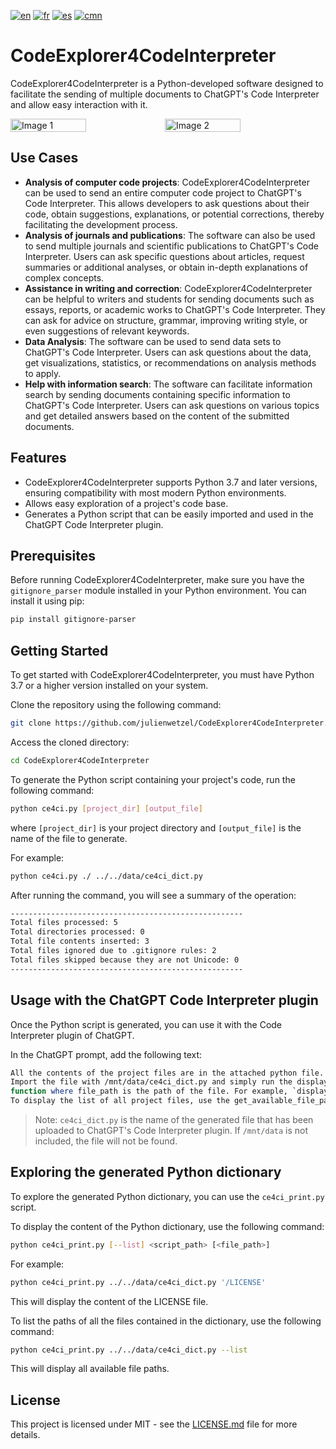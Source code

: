 [![en](https://img.shields.io/badge/lang-en-blue.svg)](https://github.com/julienwetzel/CodeExplorer4CodeInterpreter/blob/main/README.md)
[![fr](https://img.shields.io/badge/lang-fr-beige.svg)](https://github.com/julienwetzel/CodeExplorer4CodeInterpreter/blob/main/README.fr.md)
[![es](https://img.shields.io/badge/lang-es-yellow.svg)](https://github.com/julienwetzel/CodeExplorer4CodeInterpreter/blob/main/README.es.md)
[![cmn](https://img.shields.io/badge/lang-cmn-red.svg)](https://github.com/julienwetzel/CodeExplorer4CodeInterpreter/blob/main/README.cmn.md)

# CodeExplorer4CodeInterpreter

CodeExplorer4CodeInterpreter is a Python-developed software designed to facilitate the sending of multiple documents to ChatGPT's Code Interpreter and allow easy interaction with it.

<div style="display:flex;">
  <img src="https://github.com/julienwetzel/CodeExplorer4CodeInterpreter/assets/1897591/3f675698-96fd-45d3-96fb-b2033411ebd1" alt="Image 1" width="49%">
  <img src="https://github.com/julienwetzel/CodeExplorer4CodeInterpreter/assets/1897591/9444f225-31ed-4b2a-b1ba-d61161a2087a" alt="Image 2" width="49%">
</div>

## Use Cases

- **Analysis of computer code projects**: CodeExplorer4CodeInterpreter can be used to send an entire computer code project to ChatGPT's Code Interpreter. This allows developers to ask questions about their code, obtain suggestions, explanations, or potential corrections, thereby facilitating the development process.
- **Analysis of journals and publications**: The software can also be used to send multiple journals and scientific publications to ChatGPT's Code Interpreter. Users can ask specific questions about articles, request summaries or additional analyses, or obtain in-depth explanations of complex concepts.
- **Assistance in writing and correction**: CodeExplorer4CodeInterpreter can be helpful to writers and students for sending documents such as essays, reports, or academic works to ChatGPT's Code Interpreter. They can ask for advice on structure, grammar, improving writing style, or even suggestions of relevant keywords.
- **Data Analysis**: The software can be used to send data sets to ChatGPT's Code Interpreter. Users can ask questions about the data, get visualizations, statistics, or recommendations on analysis methods to apply.
- **Help with information search**: The software can facilitate information search by sending documents containing specific information to ChatGPT's Code Interpreter. Users can ask questions on various topics and get detailed answers based on the content of the submitted documents.

## Features

- CodeExplorer4CodeInterpreter supports Python 3.7 and later versions, ensuring compatibility with most modern Python environments.
- Allows easy exploration of a project's code base.
- Generates a Python script that can be easily imported and used in the ChatGPT Code Interpreter plugin.

## Prerequisites

Before running CodeExplorer4CodeInterpreter, make sure you have the `gitignore_parser` module installed in your Python environment. You can install it using pip:

```bash
pip install gitignore-parser
```

## Getting Started

To get started with CodeExplorer4CodeInterpreter, you must have Python 3.7 or a higher version installed on your system.

Clone the repository using the following command:
```bash
git clone https://github.com/julienwetzel/CodeExplorer4CodeInterpreter.git
```

Access the cloned directory:
```bash
cd CodeExplorer4CodeInterpreter
```

To generate the Python script containing your project's code, run the following command:
```bash
python ce4ci.py [project_dir] [output_file]
```

where `[project_dir]` is your project directory and `[output_file]` is the name of the file to generate.

For example:
```bash
python ce4ci.py ./ ../../data/ce4ci_dict.py
```

After running the command, you will see a summary of the operation:
```bash
----------------------------------------------------
Total files processed: 5
Total directories processed: 0
Total file contents inserted: 3
Total files ignored due to .gitignore rules: 2
Total files skipped because they are not Unicode: 0
----------------------------------------------------
```
## Usage with the ChatGPT Code Interpreter plugin

Once the Python script is generated, you can use it with the Code Interpreter plugin of ChatGPT.

In the ChatGPT prompt, add the following text:

```bash
All the contents of the project files are in the attached python file.
Import the file with /mnt/data/ce4ci_dict.py and simply run the display_file_content(file_path)
function where file_path is the path of the file. For example, `display_file_content('/your/file.example')
To display the list of all project files, use the get_available_file_paths() function.
```

> Note: `ce4ci_dict.py` is the name of the generated file that has been uploaded to ChatGPT's Code Interpreter plugin. If `/mnt/data` is not included, the file will not be found.

## Exploring the generated Python dictionary

To explore the generated Python dictionary, you can use the `ce4ci_print.py` script.

To display the content of the Python dictionary, use the following command:
```bash
python ce4ci_print.py [--list] <script_path> [<file_path>]
```
For example:
```bash
python ce4ci_print.py ../../data/ce4ci_dict.py '/LICENSE'
```
This will display the content of the LICENSE file.

To list the paths of all the files contained in the dictionary, use the following command:
```bash
python ce4ci_print.py ../../data/ce4ci_dict.py --list
```
This will display all available file paths.

## License

This project is licensed under MIT - see the [LICENSE.md](https://github.com/julienwetzel/CodeExplorer4CodeInterpreter/blob/main/LICENSE.md) file for more details.
